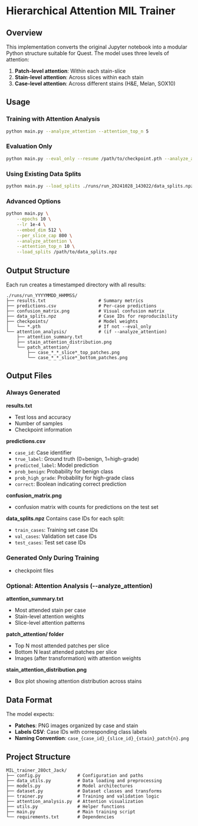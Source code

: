 # Hierarchical Attention MIL Trainer

## Overview

This implementation converts the original Jupyter notebook into a modular Python structure suitable for Quest. The model uses three levels of attention:

1. **Patch-level attention**: Within each stain-slice
2. **Stain-level attention**: Across slices within each stain  
3. **Case-level attention**: Across different stains (H&E, Melan, SOX10)


## Usage

### Training with Attention Analysis
```bash
python main.py --analyze_attention --attention_top_n 5
```

### Evaluation Only
```bash
python main.py --eval_only --resume /path/to/checkpoint.pth --analyze_attention
```

### Using Existing Data Splits
```bash
python main.py --load_splits ./runs/run_20241028_143022/data_splits.npz
```

### Advanced Options
```bash
python main.py \
    --epochs 10 \
    --lr 1e-4 \
    --embed_dim 512 \
    --per_slice_cap 800 \
    --analyze_attention \
    --attention_top_n 10 \
    --load_splits /path/to/data_splits.npz
```

## Output Structure

Each run creates a timestamped directory with all results:

```
./runs/run_YYYYMMDD_HHMMSS/
├── results.txt                    # Summary metrics
├── predictions.csv                # Per-case predictions
├── confusion_matrix.png           # Visual confusion matrix
├── data_splits.npz                # Case IDs for reproducibility
├── checkpoints/                   # Model weights
│   └── *.pth                      # If not --eval_only
└── attention_analysis/            # (if --analyze_attention)
    ├── attention_summary.txt
    ├── stain_attention_distribution.png
    └── patch_attention/
        ├── case_*_*_slice*_top_patches.png
        └── case_*_*_slice*_bottom_patches.png
```

## Output Files

### Always Generated

**results.txt**
- Test loss and accuracy
- Number of samples
- Checkpoint information

**predictions.csv**
- `case_id`: Case identifier
- `true_label`: Ground truth (0=benign, 1=high-grade)
- `predicted_label`: Model prediction
- `prob_benign`: Probability for benign class
- `prob_high_grade`: Probability for high-grade class
- `correct`: Boolean indicating correct prediction

**confusion_matrix.png**
- confusion matrix with counts for predictions on the test set

**data_splits.npz**
Contains case IDs for each split:
- `train_cases`: Training set case IDs
- `val_cases`: Validation set case IDs
- `test_cases`: Test set case IDs

### Generated Only During Training
- checkpoint files

### Optional: Attention Analysis (--analyze_attention)

**attention_summary.txt**
- Most attended stain per case
- Stain-level attention weights
- Slice-level attention patterns

**patch_attention/ folder**
- Top N most attended patches per slice
- Bottom N least attended patches per slice
- Images (after transformation) with attention weights

**stain_attention_distribution.png**
- Box plot showing attention distribution across stains

## Data Format

The model expects:
- **Patches**: PNG images organized by case and stain
- **Labels CSV**: Case IDs with corresponding class labels
- **Naming Convention**: `case_{case_id}_{slice_id}_{stain}_patch{n}.png`

## Project Structure

```
MIL_trainer_28Oct_Jack/
├── config.py              # Configuration and paths
├── data_utils.py          # Data loading and preprocessing
├── models.py              # Model architectures
├── dataset.py             # Dataset classes and transforms
├── trainer.py             # Training and validation logic
├── attention_analysis.py  # Attention visualization
├── utils.py               # Helper functions
├── main.py                # Main training script
└── requirements.txt       # Dependencies
```